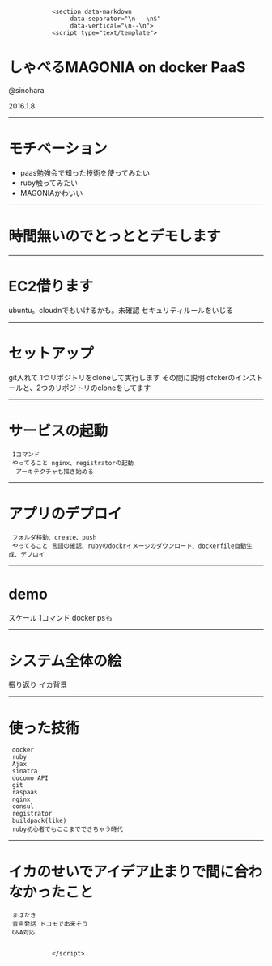 
				<section data-markdown
					 data-separator="\n---\n$"
					 data-vertical="\n--\n">
				<script type="text/template">

# しゃべるMAGONIA on docker PaaS

@sinohara

2016.1.8

---

# モチベーション

* paas勉強会で知った技術を使ってみたい
* ruby触ってみたい
* MAGONIAかわいい

---

# 時間無いのでとっととデモします


---

# EC2借ります
  ubuntu。cloudnでもいけるかも。未確認
  セキュリティルールをいじる

---

# セットアップ
  git入れて
  1つリポジトリをcloneして実行します
  その間に説明
  dfckerのインストールと、2つのリポジトリのcloneをしてます

---

# サービスの起動
     1コマンド
     やってること nginx、registratorの起動
      アーキテクチャも描き始める

---

# アプリのデプロイ
     フォルダ移動、create、push
     やってること 言語の確認、rubyのdockrイメージのダウンロード、dockerfile自動生成、デプロイ

---

# demo

 スケール
     1コマンド
     docker psも

---

# システム全体の絵

 振り返り イカ背景

---

# 使った技術
     docker
     ruby
     Ajax
     sinatra
     docomo API
     git
     raspaas
     nginx
     consul
     registrator
     buildpack(like)
     ruby初心者でもここまでできちゃう時代

---

# イカのせいでアイデア止まりで間に合わなかったこと
     まばたき
     音声発話 ドコモで出来そう
     Q&A対応


				</script>
</section>